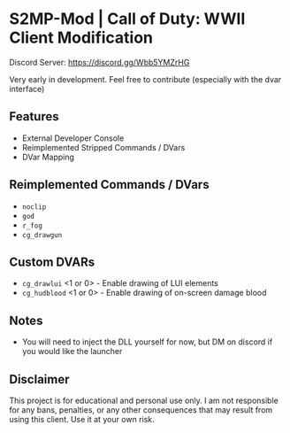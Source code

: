 # S2MP-Mod | Call of Duty: WWII Client Modification

Discord Server: https://discord.gg/Wbb5YMZrHG

Very early in development. Feel free to contribute (especially with the dvar interface)

## Features
- External Developer Console
- Reimplemented Stripped Commands / DVars
- DVar Mapping

## Reimplemented Commands / DVars
- `noclip`
- `god`
- `r_fog`
- `cg_drawgun`

## Custom DVARs
- `cg_drawlui` \<1 or 0\> - Enable drawing of LUI elements
- `cg_hudblood` \<1 or 0\> - Enable drawing of on-screen damage blood
  
## Notes
- You will need to inject the DLL yourself for now, but DM on discord if you would like the launcher

## Disclaimer
This project is for educational and personal use only. I am not responsible for any bans, penalties, or any other consequences that may result from using this client. Use it at your own risk.
